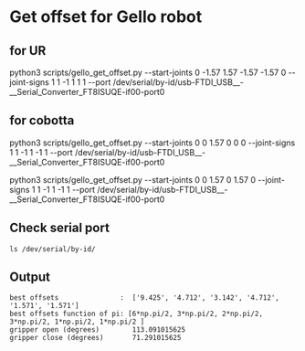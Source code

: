 
# Get offset for Gello robot
## for UR
python3 scripts/gello_get_offset.py --start-joints 0 -1.57 1.57 -1.57 -1.57 0 --joint-signs 1 1 -1 1 1 1  --port /dev/serial/by-id/usb-FTDI_USB__-__Serial_Converter_FT8ISUQE-if00-port0
## for cobotta
python3 scripts/gello_get_offset.py --start-joints 0 0 1.57 0 0 0 --joint-signs 1 1 -1 1 -1 1  --port /dev/serial/by-id/usb-FTDI_USB__-__Serial_Converter_FT8ISUQE-if00-port0

python3 scripts/gello_get_offset.py --start-joints 0 0 1.57 0 1.57 0 --joint-signs 1 1 -1 1 -1 1  --port /dev/serial/by-id/usb-FTDI_USB__-__Serial_Converter_FT8ISUQE-if00-port0


## Check serial port
```
ls /dev/serial/by-id/
```
## Output
```
best offsets               :  ['9.425', '4.712', '3.142', '4.712', '1.571', '1.571']
best offsets function of pi: [6*np.pi/2, 3*np.pi/2, 2*np.pi/2, 3*np.pi/2, 1*np.pi/2, 1*np.pi/2 ]
gripper open (degrees)        113.091015625
gripper close (degrees)       71.291015625
```

